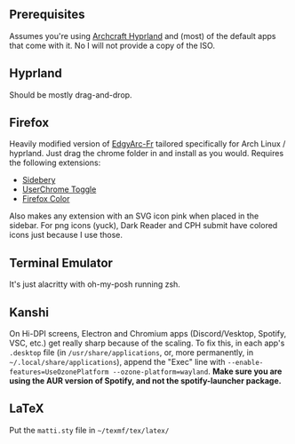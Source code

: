 ## Prerequisites
Assumes you're using [Archcraft Hyprland](https://wiki.archcraft.io/docs/wayland-compositors/hyprland/) and (most) of the default apps that come with it. No I will not provide a copy of the ISO.


## Hyprland
Should be mostly drag-and-drop.

## Firefox
Heavily modified version of [EdgyArc-Fr](https://github.com/artsyfriedchicken/EdgyArc-fr) tailored specifically for Arch Linux / hyprland. Just drag the chrome folder in and install as you would.
Requires the following extensions:
- [Sidebery](https://addons.mozilla.org/en-US/firefox/addon/sidebery/)
- [UserChrome Toggle](https://addons.mozilla.org/en-US/firefox/addon/userchrome-toggle/)
- [Firefox Color](https://addons.mozilla.org/en-US/firefox/addon/firefox-color/)

Also makes any extension with an SVG icon pink when placed in the sidebar. For png icons (yuck), Dark Reader and CPH submit have colored icons just because I use those.


## Terminal Emulator
It's just alacritty with oh-my-posh running zsh.

## Kanshi
On Hi-DPI screens, Electron and Chromium apps (Discord/Vesktop, Spotify, VSC, etc.) get really sharp because of the scaling.
To fix this, in each app's `.desktop` file (in `/usr/share/applications`, or, more permanently, in `~/.local/share/applications`), append the "Exec" line with
`--enable-features=UseOzonePlatform --ozone-platform=wayland`. **Make sure you are using the AUR version of Spotify, and not the spotify-launcher package.**

## LaTeX
Put the `matti.sty` file in `~/texmf/tex/latex/`
